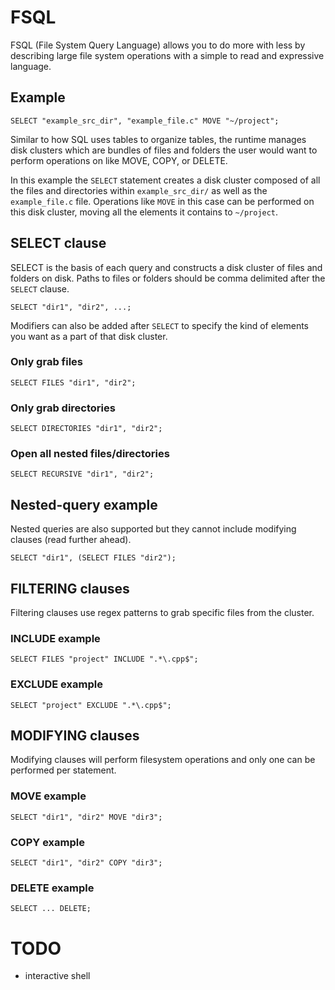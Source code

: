 # FSQL

FSQL (File System Query Language) allows you to do more with less by describing large file system operations with a simple to read and expressive language.

## Example

```
SELECT "example_src_dir", "example_file.c" MOVE "~/project";
```

Similar to how SQL uses tables to organize tables, the runtime manages disk clusters which are bundles of files and folders
the user would want to perform operations on like MOVE, COPY, or DELETE.

In this example the `SELECT` statement creates a disk cluster composed of all the files and directories within `example_src_dir/` as well as the `example_file.c` file. Operations like `MOVE` in this case can be performed on this disk cluster, moving all the elements it contains to `~/project`.

## SELECT clause

SELECT is the basis of each query and constructs a disk cluster of files and folders on disk. Paths to files or folders
should be comma delimited after the `SELECT` clause.

```
SELECT "dir1", "dir2", ...;
```

Modifiers can also be added after `SELECT` to specify the kind of elements you want as a part of that disk cluster.

### Only grab files
```
SELECT FILES "dir1", "dir2";
```

### Only grab directories
```
SELECT DIRECTORIES "dir1", "dir2";
```

### Open all nested files/directories
```
SELECT RECURSIVE "dir1", "dir2";
```

## Nested-query example

Nested queries are also supported but they cannot include modifying clauses (read further ahead).

```
SELECT "dir1", (SELECT FILES "dir2");
```

## FILTERING clauses

Filtering clauses use regex patterns to grab specific files from the cluster.

### INCLUDE example
```
SELECT FILES "project" INCLUDE ".*\.cpp$";
```

### EXCLUDE example
```
SELECT "project" EXCLUDE ".*\.cpp$";
```

## MODIFYING clauses

Modifying clauses will perform filesystem operations and only one can be performed per statement.

### MOVE example
```
SELECT "dir1", "dir2" MOVE "dir3";
```

### COPY example
```
SELECT "dir1", "dir2" COPY "dir3";
```

### DELETE example
```
SELECT ... DELETE;
```

# TODO

- interactive shell
